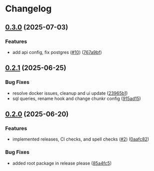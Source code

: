 # Changelog

## [0.3.0](https://github.com/lumina-ai-inc/chunkr-chat-app/compare/chunkr-chat-app-v0.2.1...chunkr-chat-app-v0.3.0) (2025-07-03)


### Features

* add api config, fix postgres ([#10](https://github.com/lumina-ai-inc/chunkr-chat-app/issues/10)) ([767a9bf](https://github.com/lumina-ai-inc/chunkr-chat-app/commit/767a9bf8f5a4475ee35b4ef29a15a4dafc6e9b57))

## [0.2.1](https://github.com/lumina-ai-inc/chunkr-chat-app/compare/chunkr-chat-app-v0.2.0...chunkr-chat-app-v0.2.1) (2025-06-25)


### Bug Fixes

* resolve docker issues, cleanup and ui update ([23965b1](https://github.com/lumina-ai-inc/chunkr-chat-app/commit/23965b1f0bb231faed96763b5bee49fee6fca3a9))
* sql queries, rename hook and change chunkr config ([915ad15](https://github.com/lumina-ai-inc/chunkr-chat-app/commit/915ad15a9109be77d36980699e2549d2f6b20d8d))

## [0.2.0](https://github.com/lumina-ai-inc/chunkr-chat-app/compare/chunkr-chat-app-v0.1.0...chunkr-chat-app-v0.2.0) (2025-06-20)


### Features

* implemented releases, CI checks, and spell checks ([#2](https://github.com/lumina-ai-inc/chunkr-chat-app/issues/2)) ([0aafc82](https://github.com/lumina-ai-inc/chunkr-chat-app/commit/0aafc82fec60a9948dcd6f4905978317cee2aff6))


### Bug Fixes

* added root package in release please ([85a4fc5](https://github.com/lumina-ai-inc/chunkr-chat-app/commit/85a4fc5d5302028a1c65804349ebff8e0af513a9))
